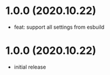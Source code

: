 # 1.0.0 (2020.10.22)

* feat: support all settings from esbuild

# 1.0.0 (2020.10.22)

* initial release
